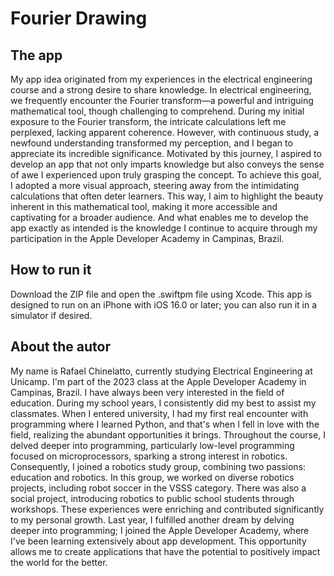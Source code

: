# Fourier Drawing 

## The app
  My app idea originated from my experiences in the electrical engineering course and a strong desire to share knowledge. In electrical engineering, we frequently encounter the Fourier transform—a powerful and intriguing mathematical tool, though challenging to comprehend.
	During my initial exposure to the Fourier transform, the intricate calculations left me perplexed, lacking apparent coherence. However, with continuous study, a newfound understanding transformed my perception, and I began to appreciate its incredible significance.
	Motivated by this journey, I aspired to develop an app that not only imparts knowledge but also conveys the sense of awe I experienced upon truly grasping the concept. 
	To achieve this goal, I adopted a more visual approach, steering away from the intimidating calculations that often deter learners. This way, I aim to highlight the beauty inherent in this mathematical tool, making it more accessible and captivating for a broader audience.
	And what enables me to develop the app exactly as intended is the knowledge I continue to acquire through my participation in the Apple Developer Academy in Campinas, Brazil.

## How to run it
Download the ZIP file and open the .swiftpm file using Xcode. This app is designed to run on an iPhone with iOS 16.0 or later; you can also run it in a simulator if desired.

## About the autor
  My name is Rafael Chinelatto, currently studying Electrical Engineering at Unicamp. I'm part of the 2023 class at the Apple Developer Academy in Campinas, Brazil.
	I have always been very interested in the field of education. During my school years, I consistently did my best to assist my classmates. When I entered university, I had my first real encounter with programming where I learned Python, and that's when I fell in love with the field, realizing the abundant opportunities it brings.
	Throughout the course, I delved deeper into programming, particularly low-level programming focused on microprocessors, sparking a strong interest in robotics. 
	Consequently, I joined a robotics study group, combining two passions: education and robotics. In this group, we worked on diverse robotics projects, including robot soccer in the VSSS category. There was also a social project, introducing robotics to public school students through workshops. These experiences were enriching and contributed significantly to my personal growth.
	Last year, I fulfilled another dream by delving deeper into programming; I joined the Apple Developer Academy, where I've been learning extensively about app development. This opportunity allows me to create applications that have the potential to positively impact the world for the better.
